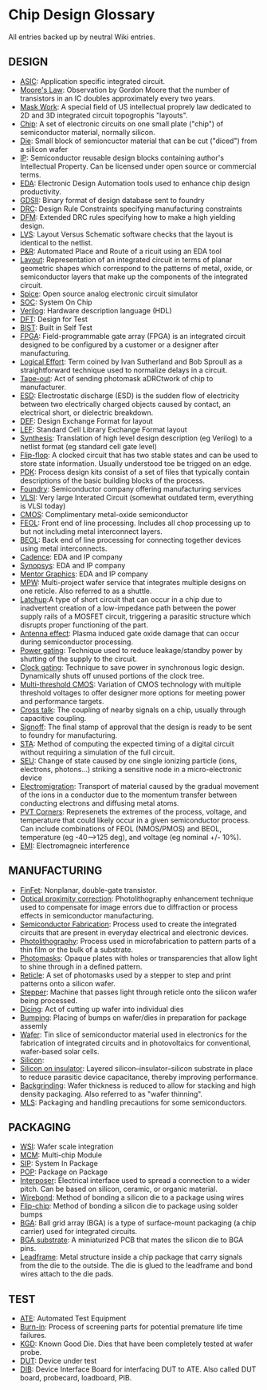 Chip Design Glossary
===============================

All entries backed up by neutral Wiki entries.

## DESIGN
* [ASIC](https://en.wikipedia.org/wiki/Application-specific_integrated_circuit): Application specific integrated circuit.
* [Moore's Law](https://en.wikipedia.org/wiki/Moore%27s_law): Observation by Gordon Moore that the number of transistors in an IC doubles approximately every two years.
* [Mask Work](https://en.wikipedia.org/wiki/Integrated_circuit_layout_design_protection): A special field of US intellectual proprely law dedicated to 2D and 3D integrated circuit topogrophis "layouts".
* [Chip](https://en.wikipedia.org/wiki/Integrated_circuit): A set of electronic circuits on one small plate ("chip") of semiconductor material, normally silicon.
* [Die](https://en.wikipedia.org/wiki/Die_%28integrated_circuit%29): Small block of semioncuctor material that can be cut ("diced") from a silicon wafer
* [IP](https://en.wikipedia.org/wiki/Semiconductor_intellectual_property_core): Semiconductor reusable design blocks containing author's Intellectual Property. Can be licensed under open source or commercial terms.
* [EDA](https://en.wikipedia.org/wiki/Electronic_design_automation): Electronic Design Automation tools used to enhance chip design productivity.
* [GDSII](https://en.wikipedia.org/wiki/GDSII): Binary format of design database sent to foundry
* [DRC](https://en.wikipedia.org/wiki/Design_rule_checking): Design Rule Constraints specifying manufacturing constraints 
* [DFM](https://en.wikipedia.org/wiki/Design_for_manufacturability): Extended DRC rules specifying how to make a high yielding design. 
* [LVS](https://en.wikipedia.org/wiki/Layout_Versus_Schematic): Layout Versus Schematic software checks that the layout is identical to the netlist.
* [P&R](https://en.wikipedia.org/wiki/Place_and_route): Automated Place and Route of a ricuit using an EDA tool
* [Layout](https://en.wikipedia.org/wiki/Integrated_circuit_layout): Representation of an integrated circuit in terms of planar geometric shapes which correspond to the patterns of metal, oxide, or semiconductor layers that make up the components of the integrated circuit.
* [Spice](https://en.wikipedia.org/wiki/SPICE): Open source analog electronic circuit simulator
* [SOC](https://en.wikipedia.org/wiki/System_on_a_chip): System On Chip
* [Verilog](https://en.wikipedia.org/wiki/Verilog): Hardware description language (HDL)
* [DFT](https://en.wikipedia.org/wiki/Design_for_testing): Design for Test
* [BIST](https://en.wikipedia.org/wiki/Built-in_self-test): Built in Self Test
* [FPGA](https://en.wikipedia.org/wiki/Field-programmable_gate_array): Field-programmable gate array (FPGA) is an integrated circuit designed to be configured by a customer or a designer after manufacturing.
* [Logical Effort](https://en.wikipedia.org/wiki/Logical_effort): Term coined by Ivan Sutherland and Bob Sproull as a straightforward technique used to normalize delays in a circuit.
* [Tape-out](https://en.wikipedia.org/wiki/Tape-out): Act of sending photomask aDRCtwork of chip to manufacturer.
* [ESD](https://en.wikipedia.org/wiki/Electrostatic_discharge): Electrostatic discharge (ESD) is the sudden flow of electricity between two electrically charged objects caused by contact, an electrical short, or dielectric breakdown.
* [DEF](https://en.wikipedia.org/wiki/Design_Exchange_Format): Design Exchange Format for layout
* [LEF](https://en.wikipedia.org/wiki/Library_Exchange_Format): Standard Cell Library Exchange Format layout
* [Synthesis](https://en.wikipedia.org/wiki/Logic_synthesis): Translation of high level design description (eg Verilog) to a netlist format (eg standard cell gate level)
* [Flip-flop](https://en.wikipedia.org/wiki/Flip-flop_(electronics)): A clocked circuit that has two stable states and can be used to store state information. Usually understood toe be trigged on an edge.
* [PDK](https://en.wikipedia.org/wiki/Process_design_kit):  Process design kits consist of a set of files that typically contain descriptions of the basic building blocks of the process.
* [Foundry](https://en.wikipedia.org/wiki/Semiconductor_fabrication_plant): Semiconductor company offering manufacturing services
* [VLSI](https://en.wikipedia.org/wiki/Very-large-scale_integration): Very large Interated Circuit (somewhat outdated term, everything is VLSI today)
* [CMOS](https://en.wikipedia.org/wiki/CMOS): Complimentary metal-oxide semiconductor
* [FEOL](https://en.wikipedia.org/wiki/Front_end_of_line): Front end of line processing. Includes all chop processing up to but not including metal interconnect layers.
* [BEOL](https://en.wikipedia.org/wiki/Back_end_of_line): Back end of line processing for connecting together devices using metal interconnects.
* [Cadence](https://en.wikipedia.org/wiki/Cadence_Design_Systems): EDA and IP company
* [Synopsys](https://en.wikipedia.org/wiki/Synopsys): EDA and IP company
* [Mentor Graphics](https://en.wikipedia.org/wiki/Mentor_Graphics): EDA and IP company
* [MPW](https://en.wikipedia.org/wiki/Multi-project_wafer_service): Multi-project wafer service that integrates multiple designs on one reticle. Also referred to as a shuttle.
* [Latchup](https://en.wikipedia.org/wiki/Latch-up):A type of short circuit that can occur in a chip due to inadvertent creation of a low-impedance path between the power supply rails of a MOSFET circuit, triggering a parasitic structure which disrupts proper functioning of the part.
* [Antenna effect](https://en.wikipedia.org/wiki/Antenna_effect): Plasma induced gate oxide damage that can occur during semiconductor processing.
* [Power gating](https://en.wikipedia.org/wiki/Power_gating): Technique used to reduce leakage/standby power by shutting of the supply to the circuit.
* [Clock gating](https://en.wikipedia.org/wiki/Clock_gating): Technique to save power in synchronous logic design. Dynamically shuts off unused portions of the clock tree.
* [Multi-threshold CMOS](https://en.wikipedia.org/wiki/Multi-threshold_CMOS): Variation of CMOS technology with multiple threshold voltages to offer designer more options for meeting power and performance targets.
* [Cross talk](https://en.wikipedia.org/wiki/Crosstalk): The coupling of nearby signals on a chip, usually through capacitive coupling.
* [Signoff](https://en.wikipedia.org/wiki/Signoff_%28electronic_design_automation%29): The final stamp of approval that the design is ready to be sent to foundry for manufacturing.
* [STA](https://en.wikipedia.org/wiki/Static_timing_analysis): Method of computing the expected timing of a digital circuit without requiring a simulation of the full circuit.
* [SEU](https://en.wikipedia.org/wiki/Single_event_upset): Change of state caused by one single ionizing particle (ions, electrons, photons...) striking a sensitive node in a micro-electronic device
* [Electromigration](https://en.wikipedia.org/wiki/Electromigration): Transport of material caused by the gradual movement of the ions in a conductor due to the momentum transfer between conducting electrons and diffusing metal atoms.
* [PVT Corners](https://en.wikipedia.org/wiki/Process_corners): Represenets the extremes of the process, voltage, and temperature that could likely occur in a given semiconductor process. Can include combinations of FEOL (NMOS/PMOS) and BEOL, temperature (eg -40-->125 deg), and voltage (eg nominal +/- 10%).
* [EMI](https://en.wikipedia.org/wiki/Electromagnetic_interference): Electromagneic interference

## MANUFACTURING
* [FinFet](https://en.wikipedia.org/wiki/Multigate_device): Nonplanar, double-gate transistor.
* [Optical proximity correction](https://en.wikipedia.org/wiki/Optical_proximity_correction):  Photolithography enhancement technique used to compensate for image errors due to diffraction or process effects in semiconductor manufacturing. 
* [Semiconductor Fabrication](https://en.wikipedia.org/wiki/Semiconductor_device_fabrication): Process used to create the integrated circuits that are present in everyday electrical and electronic devices.
* [Photolithography](https://en.wikipedia.org/wiki/Photolithography): Process used in microfabrication to pattern parts of a thin film or the bulk of a substrate.
* [Photomasks](https://en.wikipedia.org/wiki/Photomask): Opaque plates with holes or transparencies that allow light to shine through in a defined pattern.
* [Reticle](https://en.wikipedia.org/wiki/Photomask): A set of photomasks used by a stepper to step and print patterns onto a silicon wafer.
* [Stepper](https://en.wikipedia.org/wiki/Stepper): Machine that passes light through reticle onto the silicon wafer being processed.
* [Dicing](https://en.wikipedia.org/wiki/CMOS): Act of cutting up wafer into individual dies
* [Bumping](https://en.wikipedia.org/wiki/Flip_chip): Placing of bumps on wafer/dies in preparation for package assemly
* [Wafer](https://en.wikipedia.org/wiki/Wafer_(electronics)): Tin slice of semiconductor material used in electronics for the fabrication of integrated circuits and in photovoltaics for conventional, wafer-based solar cells.
* [Silicon]():
* [Silicon on insulator](https://en.wikipedia.org/wiki/Silicon_on_insulator):  Layered silicon–insulator–silicon substrate in place to reduce parasitic device capacitance, thereby improving performance.
* [Backgrinding](https://en.wikipedia.org/wiki/Wafer_backgrinding): Wafer thickness is reduced to allow for stacking and high density packaging. Also referred to as "wafer thinning".
* [MLS](https://en.wikipedia.org/wiki/Moisture_sensitivity_level): Packaging and handling precautions for some semiconductors. 

## PACKAGING
* [WSI](https://en.wikipedia.org/wiki/Wafer-scale_integration): Wafer scale integration
* [MCM](https://en.wikipedia.org/wiki/Multi-chip_module): Multi-chip Module
* [SIP](https://en.wikipedia.org/wiki/System_in_package): System In Package
* [POP](https://en.wikipedia.org/wiki/Package_on_package): Package on Package
* [Interposer](https://en.wikipedia.org/wiki/Interposer): Electrical interface used to spread a connection to a wider pitch. Can be based on silicon, ceramic, or organic material.
* [Wirebond](https://en.wikipedia.org/wiki/Wire_bonding): Method of bonding a silicon die to a package using wires
* [Flip-chip](https://en.wikipedia.org/wiki/Flip_chip): Method of bonding a silicon die to package using solder bumps
* [BGA](https://en.wikipedia.org/wiki/Ball_grid_array): Ball grid array (BGA) is a type of surface-mount packaging (a chip carrier) used for integrated circuits.
* [BGA substrate](https://en.wikipedia.org/wiki/Ball_grid_array): A miniaturized PCB that mates the silicon die to BGA pins. 
* [Leadframe](https://en.wikipedia.org/wiki/Lead_frame): Metal structure inside a chip package that carry signals from the die to the outside. The die is glued to the leadframe and bond wires attach to the die pads.

## TEST
* [ATE](https://en.wikipedia.org/wiki/Automatic_test_equipment): Automated Test Equipment
* [Burn-in](https://en.wikipedia.org/wiki/Burn-in): Process of screening parts for potential premature life time failures.
* [KGD](https://en.wikipedia.org/wiki/Wafer_testing): Known Good Die. Dies that have been completely tested at wafer probe.
* [DUT](https://en.wikipedia.org/wiki/Device_under_test): Device under test
* [DIB](https://en.wikipedia.org/wiki/DUT_board): Device Interface Board for interfacing DUT to ATE. Also called DUT board, probecard, loadboard, PIB. 


















